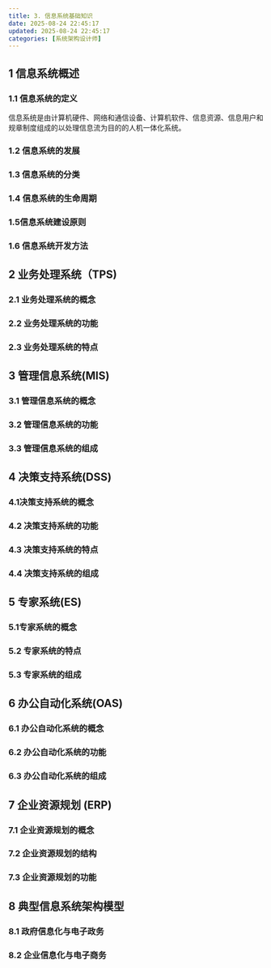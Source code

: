 ```yaml
---
title: 3. 信息系统基础知识
date: 2025-08-24 22:45:17
updated: 2025-08-24 22:45:17
categories: [系统架构设计师]
---
```


## 1 信息系统概述

### 1.1 信息系统的定义

信息系统是由计算机硬件、网络和通信设备、计算机软件、信息资源、信息用户和规章制度组成的以处理信息流为目的的人机一体化系统。
<!-- more -->

### 1.2 信息系统的发展

### 1.3 信息系统的分类

### 1.4 信息系统的生命周期

### 1.5信息系统建设原则

### 1.6 信息系统开发方法

## 2 业务处理系统（TPS)

### 2.1 业务处理系统的概念

### 2.2 业务处理系统的功能

### 2.3 业务处理系统的特点

## 3 管理信息系统(MIS)

### 3.1 管理信息系统的概念

### 3.2 管理信息系统的功能

### 3.3 管理信息系统的组成

## 4 决策支持系统(DSS)

### 4.1决策支持系统的概念

### 4.2 决策支持系统的功能

### 4.3 决策支持系统的特点

### 4.4 决策支持系统的组成

## 5 专家系统(ES)

### 5.1专家系统的概念

### 5.2 专家系统的特点

### 5.3 专家系统的组成

## 6 办公自动化系统(OAS)

### 6.1 办公自动化系统的概念

### 6.2 办公自动化系统的功能

### 6.3 办公自动化系统的组成

## 7 企业资源规划 (ERP)

### 7.1 企业资源规划的概念

### 7.2 企业资源规划的结构

### 7.3 企业资源规划的功能

## 8 典型信息系统架构模型

### 8.1 政府信息化与电子政务

### 8.2 企业信息化与电子商务